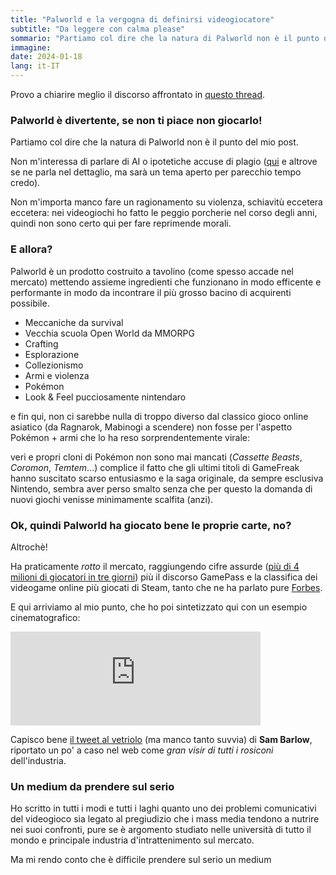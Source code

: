 ```yaml
---
title: "Palworld e la vergogna di definirsi videogiocatore"
subtitle: "Da leggere con calma please"
sommario: "Partiamo col dire che la natura di Palworld non è il punto del mio post."
immagine: 
date: 2024-01-18
lang: it-IT
---
```


Provo a chiarire meglio il discorso affrontato in [questo thread](https://livellosegreto.it/@xabacadabra/111799486037497113).

### Palworld è divertente, se non ti piace non giocarlo! 

Partiamo col dire che la natura di Palworld non è il punto del mio post.

Non m'interessa di parlare di AI o ipotetiche accuse di plagio ([qui](https://dataconomy.com/2024/01/22/palworld-ai-art-controversy/) e altrove se ne parla nel dettaglio, ma sarà un tema aperto per parecchio tempo credo). 

Non m'importa manco fare un ragionamento su violenza, schiavitù eccetera eccetera: nei videogiochi ho fatto le peggio porcherie nel corso degli anni, quindi non sono certo qui per fare reprimende morali.

### E allora?

Palworld è un prodotto costruito a tavolino (come spesso accade nel mercato) mettendo assieme ingredienti che funzionano in modo efficente e performante in modo da incontrare il più grosso bacino di acquirenti possibile.

- Meccaniche da survival 
- Vecchia scuola Open World da MMORPG
- Crafting 
- Esplorazione
- Collezionismo 
- Armi e violenza
- Pokémon 
- Look & Feel pucciosamente nintendaro

e fin qui, non ci sarebbe nulla di troppo diverso dal classico gioco online asiatico (da Ragnarok, Mabinogi a scendere) non fosse per l'aspetto Pokémon + armi che lo ha reso sorprendentemente virale:

veri e propri cloni di Pokémon non sono mai mancati (_Cassette Beasts_, _Coromon_, _Temtem_...) complice il fatto che gli ultimi titoli di GameFreak hanno suscitato scarso entusiasmo e la saga originale, da sempre esclusiva Nintendo, sembra aver perso smalto senza che per questo la domanda di nuovi giochi venisse minimamente scalfita (anzi).

### Ok, quindi Palworld ha giocato bene le proprie carte, no?

Altrochè! 

Ha praticamente _rotto_ il mercato, raggiungendo cifre assurde ([più di 4 milioni di giocatori in tre giorni](https://dotesports.com/palworld/news/palworld-shocks-the-world-with-4-million-copies-sold-in-3-days)) più il discorso GamePass e la classifica dei videogame online più giocati di Steam, tanto che ne ha parlato pure [Forbes](https://www.forbes.com/sites/paultassi/2024/01/22/palworld-just-passed-dota-2-as-steams-third-biggest-game-everhow-why/).

E qui arriviamo al mio punto, che ho poi sintetizzato qui con un esempio cinematografico:

<iframe src="https://livellosegreto.it/@xabacadabra/111800393809906020/embed" class="mastodon-embed" style="max-width: 100%; border: 0" width="400" allowfullscreen="allowfullscreen"></iframe><script src="https://livellosegreto.it/embed.js" async="async"></script>

Capisco bene [il tweet al vetriolo](https://twitter.com/mrsambarlow/status/1748833427120402612) (ma manco tanto suvvia) di **Sam Barlow**, riportato un po' a caso nel web come _gran visir di tutti i rosiconi_ dell'industria.

### Un medium da prendere sul serio

Ho scritto in tutti i modi e tutti i laghi quanto uno dei problemi comunicativi del videogioco sia legato al pregiudizio che i mass media tendono a nutrire nei suoi confronti, pure se è argomento studiato nelle università di tutto il mondo e principale industria d'intrattenimento sul mercato.

Ma mi rendo conto che è difficile prendere sul serio un medium